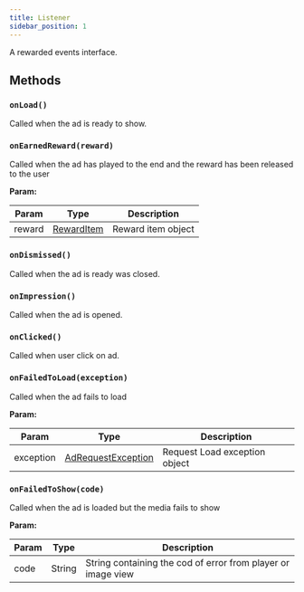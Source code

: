 ```yaml
---
title: Listener
sidebar_position: 1
---
```


A rewarded events interface.

## Methods

### `onLoad()`

Called when the ad is ready to show.

### `onEarnedReward(reward)`

Called when the ad has played to the end and the reward has been released to the user

**Param:**

| Param  | Type                                                 | Description        |
| ------ | ---------------------------------------------------- | ------------------ |
| reward | [RewardItem](/docs/api/android/rewarded/reward_item) | Reward item object |

### `onDismissed()`

Called when the ad is ready was closed.

### `onImpression()`

Called when the ad is opened.

### `onClicked()`

Called when user click on ad.

### `onFailedToLoad(exception)`

Called when the ad fails to load

**Param:**

| Param     | Type                                                                    | Description                   |
| --------- | ----------------------------------------------------------------------- | ----------------------------- |
| exception | [AdRequestException](/docs/api/android/exceptions/ad_request_exception) | Request Load exception object |

### `onFailedToShow(code)`

Called when the ad is loaded but the media fails to show

**Param:**

| Param | Type   | Description                                                  |
| ----- | ------ | ------------------------------------------------------------ |
| code  | String | String containing the cod of error from player or image view |
